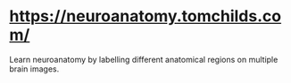 # https://neuroanatomy.tomchilds.com/
Learn neuroanatomy by labelling different anatomical regions on multiple brain images.
